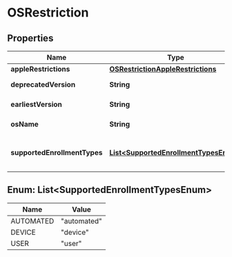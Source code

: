 # OSRestriction

## Properties
Name | Type | Description | Notes
------------ | ------------- | ------------- | -------------
**appleRestrictions** | [**OSRestrictionAppleRestrictions**](OSRestrictionAppleRestrictions.md) |  |  [optional]
**deprecatedVersion** | **String** | The version of the OS in which the policy was deprecated |  [optional]
**earliestVersion** | **String** | The earliest version of the OS in which the policy can be applied |  [optional]
**osName** | **String** | The name of the OS in which this restriction applies |  [optional]
**supportedEnrollmentTypes** | [**List&lt;SupportedEnrollmentTypesEnum&gt;**](#List&lt;SupportedEnrollmentTypesEnum&gt;) | This field is deprecated and will be ignored. Use appleRestrictions.supportedEnrollmentTypes instead |  [optional]

<a name="List<SupportedEnrollmentTypesEnum>"></a>
## Enum: List&lt;SupportedEnrollmentTypesEnum&gt;
Name | Value
---- | -----
AUTOMATED | &quot;automated&quot;
DEVICE | &quot;device&quot;
USER | &quot;user&quot;
